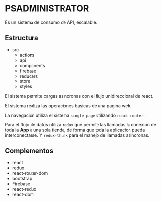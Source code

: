 # PSADMINISTRATOR

Es un sistema de consumo de API, escalable.

## Estructura 

- src
  - actions
  - api
  - components
  - firebase
  - reducers
  - store
  - styles



El sistema permite cargas asincronas con el flujo unidireccional de react.

El sistema realiza las operaciones basicas de una pagina web.

La navegacion utiliza el sistema `single page` utilizando `react-router`.

Para el flujo de datos utiliza `redux` que permite las llamadas la conexion de toda la __App__ a una sola tienda, de forma que toda la aplicacion pueda interconectarse. Y `redux-thunk` para el manejo de llamadas asincronas. 

##  Complementos

- react
- redux
- react-router-dom
- bootstrap
- Firebase
- react-redux
- react-dom





